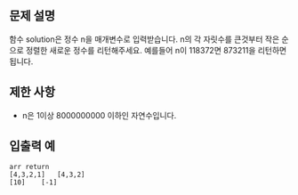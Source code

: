 ## 문제 설명

함수 solution은 정수 n을 매개변수로 입력받습니다. n의 각 자릿수를 큰것부터 작은 순으로 정렬한 새로운 정수를 리턴해주세요. 예를들어 n이 118372면 873211을 리턴하면 됩니다.

## 제한 사항

- n은 1이상 8000000000 이하인 자연수입니다.

## 입출력 예

```
arr	return
[4,3,2,1]	[4,3,2]
[10]	[-1]
```
